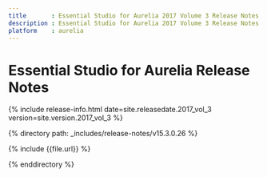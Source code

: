 ```yaml
---
title		: Essential Studio for Aurelia 2017 Volume 3 Release Notes
description : Essential Studio for Aurelia 2017 Volume 3 Release Notes
platform	: aurelia
---
```


# Essential Studio for Aurelia Release Notes

{% include release-info.html date=site.releasedate.2017_vol_3 version=site.version.2017_vol_3 %} 

{% directory path: _includes/release-notes/v15.3.0.26  %}

{% include {{file.url}} %}

{% enddirectory %}
